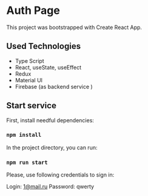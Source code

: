 # Auth Page 

This project was bootstrapped with Create React App. 

## Used Technologies

- Type Script
- React, useState, useEffect
- Redux
- Material UI
- Firebase (as backend service )

## Start service

First, install needful dependencies:

### `npm install`

In the project directory, you can run:

### `npm run start`

Please, use following credentials to sign in:

Login: 1@mail.ru
Password: qwerty


